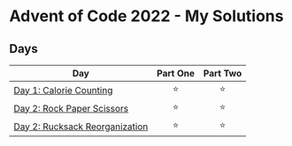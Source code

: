 # Advent of Code 2022 - My Solutions

## Days

| Day  | Part One | Part Two |
|---|:---:|:---:|
| [Day 1: Calorie Counting](https://github.com/crookoo/adventofcode-2022/tree/main/day01)| ⭐ | ⭐ |
| [Day 2: Rock Paper Scissors](https://github.com/crookoo/adventofcode-2022/tree/main/day02)| ⭐ | ⭐ |
| [Day 2: Rucksack Reorganization](https://github.com/crookoo/adventofcode-2022/tree/main/day03)| ⭐ | ⭐ |
